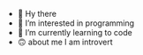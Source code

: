 - 👋 Hy there
- 👀 I’m interested in programming 
- 🌱 I’m currently learning to code  
- 🙃 about me I am introvert
<!---
Syedhashmu/Syedhashmu is a ✨ particular ✨ repository because its `README.md` (this file) appears on your GitHub profile.
You can click the Preview link to take a look at your changes.
--->
